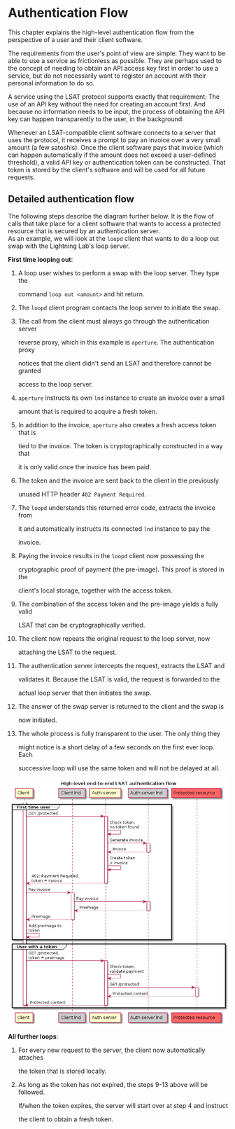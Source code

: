 # Authentication Flow

This chapter explains the high-level authentication flow from the perspective of a user and their client software.

The requirements from the user's point of view are simple: They want to be able to use a service as frictionless as possible. They are perhaps used to the concept of needing to obtain an API access key first in order to use a service, but do not necessarily want to register an account with their personal information to do so.

A service using the LSAT protocol supports exactly that requirement: The use of an API key without the need for creating an account first. And because no information needs to be input, the process of obtaining the API key can happen transparently to the user, in the background. 

Whenever an LSAT-compatible client software connects to a server that uses the protocol, it receives a prompt to pay an invoice over a very small amount \(a few satoshis\). Once the client software pays that invoice \(which can happen automatically if the amount does not exceed a user-defined threshold\), a valid API key or authentication token can be constructed. That token is stored by the client's software and will be used for all future requests.

## Detailed authentication flow

The following steps describe the diagram further below. It is the flow of calls that take place for a client software that wants to access a protected resource that is secured by an authentication server.  
As an example, we will look at the `loopd` client that wants to do a loop out swap with the Lightning Lab's loop server.

**First time looping out**:

1. A loop user wishes to perform a swap with the loop server. They type the

   command `loop out <amount>` and hit return.

2. The `loopd` client program contacts the loop server to initiate the swap.
3. The call from the client must always go through the authentication server

   reverse proxy, which in this example is `aperture`. The authentication proxy

   notices that the client didn't send an LSAT and therefore cannot be granted

   access to the loop server.

4. `aperture` instructs its own `lnd` instance to create an invoice over a small

   amount that is required to acquire a fresh token.

5. In addition to the invoice, `aperture` also creates a fresh access token that is

   tied to the invoice. The token is cryptographically constructed in a way that

   it is only valid once the invoice has been paid.

6. The token and the invoice are sent back to the client in the previously

   unused HTTP header `402 Payment Required`.

7. The `loopd` understands this returned error code, extracts the invoice from

   it and automatically instructs its connected `lnd` instance to pay the

   invoice.

8. Paying the invoice results in the `loopd` client now possessing the

   cryptographic proof of payment \(the pre-image\). This proof is stored in the

   client's local storage, together with the access token.

9. The combination of the access token and the pre-image yields a fully valid

   LSAT that can be cryptographically verified.

10. The client now repeats the original request to the loop server, now

    attaching the LSAT to the request.

11. The authentication server intercepts the request, extracts the LSAT and

    validates it. Because the LSAT is valid, the request is forwarded to the

    actual loop server that then initiates the swap.

12. The answer of the swap server is returned to the client and the swap is

    now initiated.

13. The whole process is fully transparent to the user. The only thing they

    might notice is a short delay of a few seconds on the first ever loop. Each

    successive loop will use the same token and will not be delayed at all.

![e2e flow sequence diagram](plantuml/e2e-flow.png)

**All further loops**:

1. For every new request to the server, the client now automatically attaches

   the token that is stored locally.

2. As long as the token has not expired, the steps 9-13 above will be followed.

   If/when the token expires, the server will start over at step 4 and instruct

   the client to obtain a fresh token.


